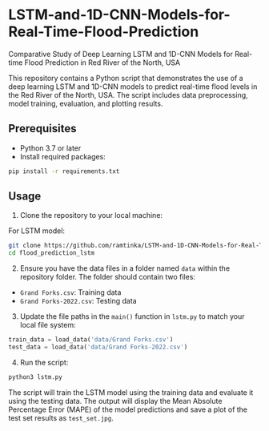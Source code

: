 # LSTM-and-1D-CNN-Models-for-Real-Time-Flood-Prediction
Comparative Study of Deep Learning LSTM and 1D-CNN Models for Real-time Flood Prediction in Red River of the North, USA

This repository contains a Python script that demonstrates the use of a deep learning LSTM and 1D-CNN models to predict real-time flood levels in the Red River of the North, USA. The script includes data preprocessing, model training, evaluation, and plotting results.

## Prerequisites

- Python 3.7 or later
- Install required packages:

```bash
pip install -r requirements.txt
```

## Usage

1. Clone the repository to your local machine:

For LSTM model:

```bash
git clone https://github.com/ramtinka/LSTM-and-1D-CNN-Models-for-Real-Time-Flood-Prediction.git
cd flood_prediction_lstm
```

2. Ensure you have the data files in a folder named `data` within the repository folder. The folder should contain two files:

- `Grand Forks.csv`: Training data
- `Grand Forks-2022.csv`: Testing data

3. Update the file paths in the `main()` function in `lstm.py` to match your local file system:

```python
train_data = load_data('data/Grand Forks.csv')
test_data = load_data('data/Grand Forks-2022.csv')
```

4. Run the script:

```bash
python3 lstm.py
```

The script will train the LSTM model using the training data and evaluate it using the testing data. The output will display the Mean Absolute Percentage Error (MAPE) of the model predictions and save a plot of the test set results as `test_set.jpg`.


